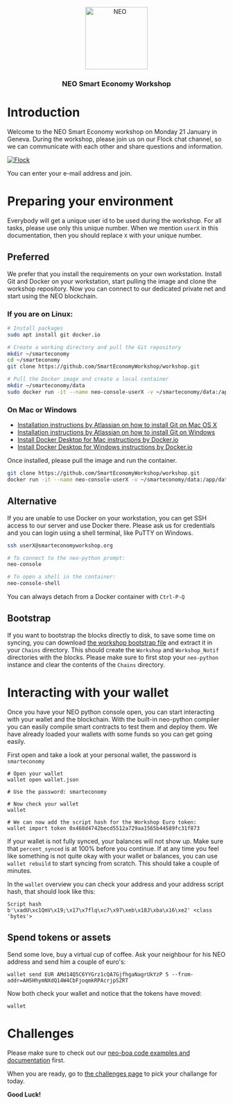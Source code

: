 <p align="center">
  <img src="https://neo-cdn.azureedge.net/images/neo-logo/144.png" width="144px;" alt="NEO">
</p>

<h3 align="center">NEO Smart Economy Workshop</h3>

# Introduction

Welcome to the NEO Smart Economy workshop on Monday 21 January in Geneva. During the workshop, please join us on our Flock chat channel, so we can communicate with each other and share questions and information.

[![Flock](http://static.flock.co/flock/images/flocklogo.png)](https://smarteconomy.flock.com/)

You can enter your e-mail address and join.

# Preparing your environment

Everybody will get a unique user id to be used during the workshop. For all tasks, please use only this unique number. When we mention `userX` in this documentation, then you should replace `X` with your unique number.

## Preferred

We prefer that you install the requirements on your own workstation. Install Git and Docker on your workstation, start pulling the image and clone the workshop repository. Now you can connect to our dedicated private net and start using the NEO blockchain.

### If you are on Linux:

```bash
# Install packages
sudo apt install git docker.io

# Create a working directory and pull the Git repository
mkdir ~/smarteconomy
cd ~/smarteconomy
git clone https://github.com/SmartEconomyWorkshop/workshop.git

# Pull the Docker image and create a local container
mkdir ~/smarteconomy/data
sudo docker run -it --name neo-console-userX -v ~/smarteconomy/data:/app/data --restart=unless-stopped smarteconomyworkshop/neo-python:userX
```

### On Mac or Windows

* [Installation instructions by Atlassian on how to install Git on Mac OS X](https://www.atlassian.com/git/tutorials/install-git#mac-os-x)
* [Installation instructions by Atlassian on how to install Git on Windows](https://www.atlassian.com/git/tutorials/install-git#windows)
* [Install Docker Desktop for Mac instructions by Docker.io](https://docs.docker.com/docker-for-mac/install/)
* [Install Docker Desktop for Windows instructions by Docker.io](https://docs.docker.com/docker-for-windows/install/)

Once installed, please pull the image and run the container.

```bash
git clone https://github.com/SmartEconomyWorkshop/workshop.git
docker run -it --name neo-console-userX -v ~/smarteconomy/data:/app/data --restart=unless-stopped smarteconomyworkshop/neo-python:userX
```

## Alternative

If you are unable to use Docker on your workstation, you can get SSH access to our server and use Docker there. Please ask us for credentials and you can login using a shell terminal, like PuTTY on Windows.

```bash
ssh userX@smarteconomyworkshop.org

# To connect to the neo-python prompt:
neo-console

# To open a shell in the container:
neo-console-shell
```

You can always detach from a Docker container with `Ctrl-P-Q`

## Bootstrap

If you want to bootstrap the blocks directly to disk, to save some time on syncing, you can download [the workshop bootstrap file](https://static.smarteconomyworkshop.org/bootstrap.tar.gz) and extract it in your `Chains` directory. This should create the `Workshop` and `Workshop_Notif` directories with the blocks. Please make sure to first stop your `neo-python` instance and clear the contents of the `Chains` directory.

# Interacting with your wallet

Once you have your NEO python console open, you can start interacting with your wallet and the blockchain. With the built-in neo-python compiler you can easily compile smart contracts to test them and deploy them. We have already loaded your wallets with some funds so you can get going easily.

  First open and take a look at your personal wallet, the password is `smarteconomy`

```
# Open your wallet
wallet open wallet.json

# Use the password: smarteconomy

# Now check your wallet
wallet

# We can now add the script hash for the Workshop Euro token:
wallet import token 0x468d4742becd5512a729aa1565b44589fc31f873
```

If your wallet is not fully synced, your balances will not show up. Make sure that `percent_synced` is at 100% before you continue. If at any time you feel like something is not quite okay with your wallet or balances, you can use `wallet rebuild` to start syncing from scratch. This should take a couple of minutes.

  In the `wallet` overview you can check your address and your address script hash, that should look like this:

```
Script hash b'\xadU\xc1QmV\x19;\x17\x7flq\xc7\x97\xeb\x18J\xba\x16\xe2' <class 'bytes'>
```

## Spend tokens or assets

Send some love, buy a virtual cup of coffee. Ask your neighbour for his NEO address and send him a couple of euro's:

```
wallet send EUR AMd14Q5C6YYGrz1cQA7GjfhgaNagrUkYzP 5 --from-addr=AH5HhymNXdQ14W4CbFjoqmkRPAcrjpSZRT
```

Now both check your wallet and notice that the tokens have moved:
```
wallet
```

# Challenges

Please make sure to check out our [neo-boa code examples and documentation](examples/README.md) first.

  When you are ready, go to [the challenges page](challenge/README.md) to pick your challange for today.

**Good Luck!**
